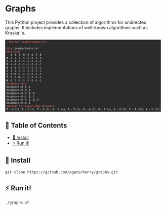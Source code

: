 # Graphs

This Python project provides a collection of algorithms for undirected graphs. It includes implementations of well-known algorithms such as Kruskal's.

![preview](./docs/preview.png/)

## 📖 Table of Contents
- [💾 Install]()
- [⚡ Run it!]()


## 💾 Install

```
git clone https://github.com/agatocherry/graphs.git
```

## ⚡ Run it!

```
./graphs.sh
```
